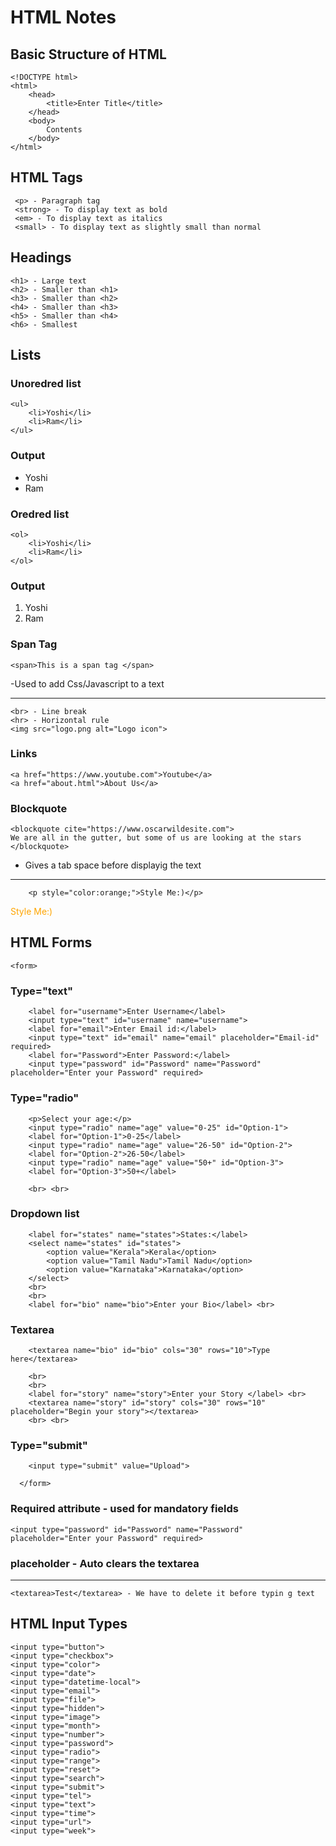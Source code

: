 # HTML Notes

## Basic Structure of HTML

    <!DOCTYPE html>
    <html>
        <head>
            <title>Enter Title</title>
        </head>
        <body>
            Contents 
        </body>
    </html> 

## HTML Tags

     <p> - Paragraph tag
     <strong> - To display text as bold
     <em> - To display text as italics
     <small> - To display text as slightly small than normal

## Headings
    <h1> - Large text
    <h2> - Smaller than <h1>
    <h3> - Smaller than <h2>
    <h4> - Smaller than <h3>
    <h5> - Smaller than <h4>
    <h6> - Smallest

## Lists
### Unoredred list
    <ul>
        <li>Yoshi</li>
        <li>Ram</li>
    </ul>

### Output
- Yoshi
- Ram
### Oredred list
    <ol>
        <li>Yoshi</li>
        <li>Ram</li>
    </ol>

### Output
1. Yoshi
2. Ram

### Span Tag
    <span>This is a span tag </span>
-Used to add Css/Javascript to a text
***
    <br> - Line break
    <hr> - Horizontal rule
    <img src="logo.png alt="Logo icon">
### Links
    <a href="https://www.youtube.com">Youtube</a>
    <a href="about.html">About Us</a>
### Blockquote
    <blockquote cite="https://www.oscarwildesite.com">
    We are all in the gutter, but some of us are looking at the stars
    </blockquote>
- Gives a tab space before displayig the text
---     
        <p style="color:orange;">Style Me:)</p>
<p style="color:orange;">Style Me:)</p>

## HTML Forms
    <form>
### Type="text"    
        <label for="username">Enter Username</label>
        <input type="text" id="username" name="username">
        <label for="email">Enter Email id:</label>
        <input type="text" id="email" name="email" placeholder="Email-id" required>
        <label for="Password">Enter Password:</label>
        <input type="password" id="Password" name="Password" placeholder="Enter your Password" required>
### Type="radio" 
        <p>Select your age:</p>
        <input type="radio" name="age" value="0-25" id="Option-1">
        <label for="Option-1">0-25</label>
        <input type="radio" name="age" value="26-50" id="Option-2">
        <label for="Option-2">26-50</label>
        <input type="radio" name="age" value="50+" id="Option-3">
        <label for="Option-3">50+</label>

        <br> <br>
### Dropdown list 
        <label for="states" name="states">States:</label>
        <select name="states" id="states">
            <option value="Kerala">Kerala</option>
            <option value="Tamil Nadu">Tamil Nadu</option>
            <option value="Karnataka">Karnataka</option>
        </select>
        <br>
        <br>
        <label for="bio" name="bio">Enter your Bio</label> <br>
### Textarea 
        <textarea name="bio" id="bio" cols="30" rows="10">Type here</textarea>

        <br>
        <br>
        <label for="story" name="story">Enter your Story </label> <br>
        <textarea name="story" id="story" cols="30" rows="10" placeholder="Begin your story"></textarea>
        <br> <br>
### Type="submit" 
        <input type="submit" value="Upload">

      </form> 
### Required attribute - used for mandatory fields
    <input type="password" id="Password" name="Password" placeholder="Enter your Password" required>
### placeholder - Auto clears the textarea
---
    <textarea>Test</textarea> - We have to delete it before typin g text

## HTML Input Types
    <input type="button">
    <input type="checkbox">
    <input type="color">
    <input type="date">
    <input type="datetime-local">
    <input type="email">
    <input type="file">
    <input type="hidden">
    <input type="image">
    <input type="month">
    <input type="number">
    <input type="password">
    <input type="radio">
    <input type="range">
    <input type="reset">
    <input type="search">
    <input type="submit">
    <input type="tel">
    <input type="text">
    <input type="time">
    <input type="url">
    <input type="week">